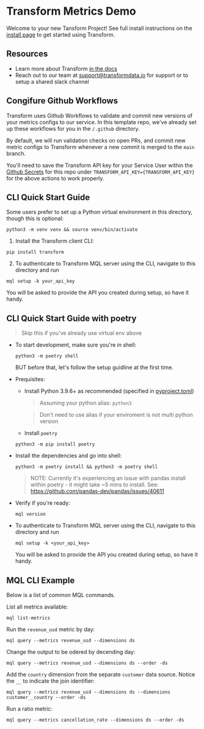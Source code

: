 # Transform Metrics Demo
Welcome to your new Tansform Project! See full install instructions on the [install page](https://app.transformdata.io/install) to get started using Transform.

## Resources
* Learn more about Transform [in the docs](https://www.notion.so/transformdata/Transform-Documentation-4eb96a3207634834ab1ae8b5b23923ff)
* Reach out to our team at [support@transformdata.io](mailto:support@transformdata.io) for support or to setup a shared slack channel

## Congifure Github Workflows
Transform uses Github Workflows to validate and commit new versions of your metrics configs to our service. In this template repo, we've already set up these workflows for you in the `/.github` directory.

By default, we will run validation checks on open PRs, and commit new metric configs to Transform whenever a new commit is merged to the `main` branch.

You'll need to save the Transform API key for your Service User within the [Github Secrets](https://docs.github.com/en/actions/security-guides/encrypted-secrets#creating-encrypted-secrets-for-a-repository) for this repo under `TRANSFORM_API_KEY={TRANSFORM_API_KEY}` for the above actions to work properly.


## CLI Quick Start Guide

Some users prefer to set up a Python virtual environment in this directory, though this is optional:
```
python3 -m venv venv && source venv/bin/activate
```

1. Install the Transform client CLI:
```
pip install transform
```

2. To authenticate to Transform MQL server using the CLI, navigate to this directory and run
```
mql setup -k your_api_key
```
You will be asked to provide the API you created during setup, so have it handy.

## CLI Quick Start Guide with poetry
> Skip this if you've already use virtual env above

- To start development, make sure you're in shell:
    ```
    python3 -m poetry shell
    ```
    BUT before that, let's follow the setup guidline at the first time.

- Prequisites:
    - Install Python 3.9.6+ as recommended (specified in [pyproject.toml](pyproject.toml)) 
        > Assuming your python alias: `python3`

        > Don't need to use alias if your enviroment is not multi python version

    - Install `poetry`
    ```
    python3 -m pip install poetry
    ```

- Install the dependencies and go into shell:
    ```
    python3 -m poetry install && python3 -m poetry shell
    ```
    > NOTE: Currently it's experiencing an issue with pandas install within poetry - it might take ~5 mins to install. See: https://github.com/pandas-dev/pandas/issues/40611

- Verify if you're ready:
    ```
    mql version
    ```

- To authenticate to Transform MQL server using the CLI, navigate to this directory and run
  ```
  mql setup -k <your_api_key>
  ```
  You will be asked to provide the API you created during setup, so have it handy.

## MQL CLI Example
Below is a list of common MQL commands.

List all metrics available:
```
mql list-metrics
```

Run the `revenue_usd` metric by day:
```
mql query --metrics revenue_usd --dimensions ds
```

Change the output to be odered by decending day:
```
mql query --metrics revenue_usd --dimensions ds --order -ds
```

Add the `country` dimension from the separate `customer` data source. Notice the `__` to indicate the join identifier:
```
mql query --metrics revenue_usd --dimensions ds --dimensions customer__country --order -ds
```

Run a ratio metric:
```
mql query --metrics cancellation_rate --dimensions ds --order -ds
```